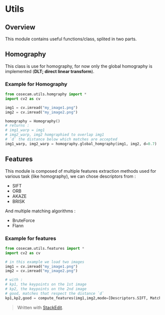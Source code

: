 # Utils

## Overview

This module contains useful functions/class, splited in two parts.

## Homography

This class is use for homography, for now only the global homography is implemented (**DLT; direct linear transform**).

### Example for Homography

```python
from cosecam.utils.homgraphy import * 
import cv2 as cv

img1 = cv.imread("my_image1.png")
img2 = cv.imread("my_image2.png")

homography = Homography()
# returns :
# img1_warp = img1
# img2_warp, img2 homgraphied to overlap img1
# `d` the distance below which matches are accepted
img1_warp, img2_warp = homography.global_homgraphy(img1, img2, d=0.7)
```



## Features

This module is composed of multiple features extraction methods used for various task (like homography), we can chose descriptors from :

- SIFT
- ORB
- AKAZE
- BRISK

And multiple matching algorithms :

- BruteForce
- Flann

### Example for features

```python
from cosecam.utils.features import * 
import cv2 as cv

# in this example we load two images
img1 = cv.imread("my_image1.png")
img2 = cv.imread("my_image2.png")

# with :
# kp1, the keypoints on the 1st image
# kp2, the keypoints on the 2nd image
# good, matches that respect the distance `d`
kp1,kp2,good = compute_features(img1,img2,mode=[Descriptors.SIFT, Matchers.FLANN],d=0.7)

```



> Written with [StackEdit](https://stackedit.io/).